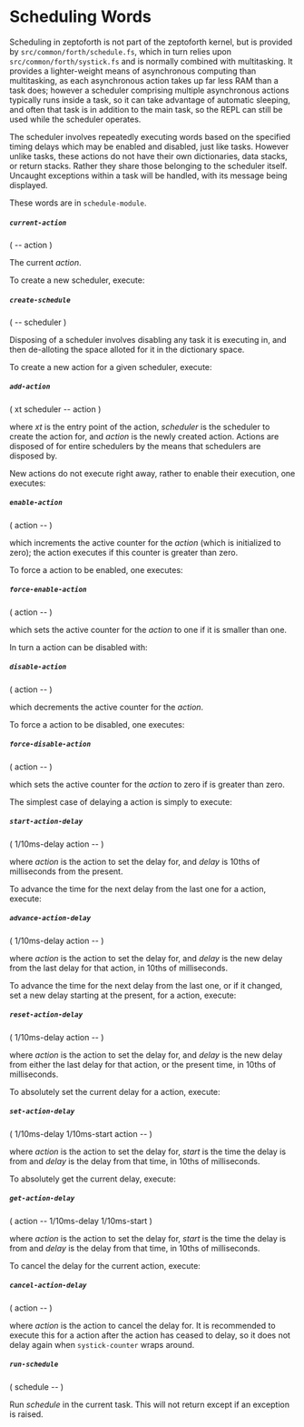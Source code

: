 # Scheduling Words

Scheduling in zeptoforth is not part of the zeptoforth kernel, but is provided by `src/common/forth/schedule.fs`, which in turn relies upon `src/common/forth/systick.fs` and is normally combined with multitasking. It provides a lighter-weight means of asynchronous computing than multitasking, as each asynchronous action takes up far less RAM than a task does; however a scheduler comprising multiple asynchronous actions typically runs inside a task, so it can take advantage of automatic sleeping, and often that task is in addition to the main task, so the REPL can still be used while the scheduler operates.

The scheduler involves repeatedly executing words based on the specified timing delays which may be enabled and disabled, just like tasks. However unlike tasks, these actions do not have their own dictionaries, data stacks, or return stacks. Rather they share those belonging to the scheduler itself. Uncaught exceptions within a task will be handled, with its message being displayed.

These words are in `schedule-module`.

##### `current-action`
( -- action )

The current *action*.

To create a new scheduler, execute:

##### `create-schedule`
( -- scheduler )

Disposing of a scheduler involves disabling any task it is executing in, and then de-alloting the space alloted for it in the dictionary space.

To create a new action for a given scheduler, execute:

##### `add-action`
( xt scheduler -- action )

where *xt* is the entry point of the action, *scheduler* is the scheduler to create the action for, and *action* is the newly created action. Actions are disposed of for entire schedulers by the means that schedulers are disposed by.

New actions do not execute right away, rather to enable their execution, one executes:

##### `enable-action`
( action -- )

which increments the active counter for the *action* (which is initialized to zero); the action executes if this counter is greater than zero.

To force a action to be enabled, one executes:

##### `force-enable-action`
( action -- )

which sets the active counter for the *action* to one if it is smaller than one.

In turn a action can be disabled with:

##### `disable-action`
( action -- )

which decrements the active counter for the *action*.

To force a action to be disabled, one executes:

##### `force-disable-action`
( action -- )

which sets the active counter for the *action* to zero if is greater than zero.

The simplest case of delaying a action is simply to execute:

##### `start-action-delay`
( 1/10ms-delay action -- )

where *action* is the action to set the delay for, and *delay* is 10ths of milliseconds from the present.

To advance the time for the next delay from the last one for a action, execute:

##### `advance-action-delay`
( 1/10ms-delay action -- )

where *action* is the action to set the delay for, and *delay* is the new delay from the last delay for that action, in 10ths of milliseconds.

To advance the time for the next delay from the last one, or if it changed, set a new delay starting at the present, for a action, execute:

##### `reset-action-delay`
( 1/10ms-delay action -- )

where *action* is the action to set the delay for, and *delay* is the new delay from either the last delay for that action, or the present time, in 10ths of milliseconds.

To absolutely set the current delay for a action, execute:

##### `set-action-delay`
( 1/10ms-delay 1/10ms-start action -- )

where *action* is the action to set the delay for, *start* is the time the delay is from and *delay* is the delay from that time, in 10ths of milliseconds.

To absolutely get the current delay, execute:

##### `get-action-delay`
( action --  1/10ms-delay 1/10ms-start )

where *action* is the action to set the delay for, *start* is the time the delay is from and *delay* is the delay from that time, in 10ths of milliseconds.

To cancel the delay for the current action, execute:

##### `cancel-action-delay`
( action -- )

where *action* is the action to cancel the delay for. It is recommended to execute this for a action after the action has ceased to delay, so it does not delay again when `systick-counter` wraps around.

##### `run-schedule`
( schedule -- )

Run *schedule* in the current task. This will not return except if an exception is raised.
